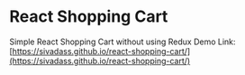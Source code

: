 # React Shopping Cart
Simple React Shopping Cart without using Redux
Demo Link: [https://sivadass.github.io/react-shopping-cart/](https://sivadass.github.io/react-shopping-cart/)

